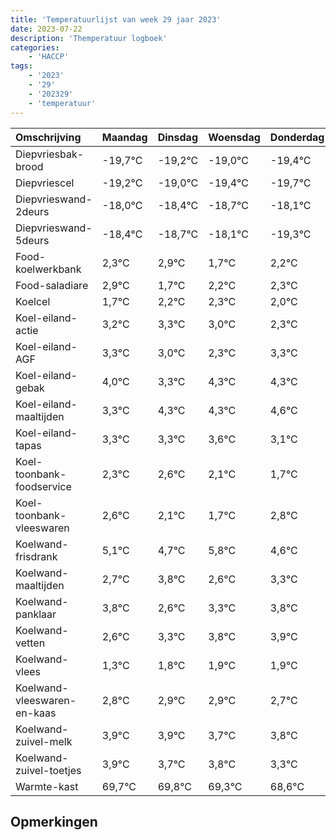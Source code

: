 ```yaml
---
title: 'Temperatuurlijst van week 29 jaar 2023'
date: 2023-07-22
description: 'Themperatuur logboek'
categories:
    - 'HACCP'
tags:
    - '2023'
    - '29'
    - '202329'
    - 'temperatuur'
---
```

|Omschrijving|Maandag|Dinsdag|Woensdag|Donderdag|Vrijdag|Zaterdag|Zondag|
|:---|:---|:---|:---|:---|:---|:---|:---|
|Diepvriesbak-brood|-19,7°C|-19,2°C|-19,0°C|-19,4°C|-19,7°C|-19,1°C| |
|Diepvriescel|-19,2°C|-19,0°C|-19,4°C|-19,7°C|-19,1°C|-20,3°C| |
|Diepvrieswand-2deurs|-18,0°C|-18,4°C|-18,7°C|-18,1°C|-19,3°C|-18,8°C| |
|Diepvrieswand-5deurs|-18,4°C|-18,7°C|-18,1°C|-19,3°C|-18,8°C|-18,7°C| |
|Food-koelwerkbank|2,3°C|2,9°C|1,7°C|2,2°C|2,3°C|2,0°C| |
|Food-saladiare|2,9°C|1,7°C|2,2°C|2,3°C|2,0°C|1,3°C| |
|Koelcel|1,7°C|2,2°C|2,3°C|2,0°C|1,3°C|2,3°C| |
|Koel-eiland-actie|3,2°C|3,3°C|3,0°C|2,3°C|3,3°C|3,3°C| |
|Koel-eiland-AGF|3,3°C|3,0°C|2,3°C|3,3°C|3,3°C|3,6°C| |
|Koel-eiland-gebak|4,0°C|3,3°C|4,3°C|4,3°C|4,6°C|4,1°C| |
|Koel-eiland-maaltijden|3,3°C|4,3°C|4,3°C|4,6°C|4,1°C|3,7°C| |
|Koel-eiland-tapas|3,3°C|3,3°C|3,6°C|3,1°C|2,7°C|3,8°C| |
|Koel-toonbank-foodservice|2,3°C|2,6°C|2,1°C|1,7°C|2,8°C|1,6°C| |
|Koel-toonbank-vleeswaren|2,6°C|2,1°C|1,7°C|2,8°C|1,6°C|2,3°C| |
|Koelwand-frisdrank|5,1°C|4,7°C|5,8°C|4,6°C|5,3°C|5,8°C| |
|Koelwand-maaltijden|2,7°C|3,8°C|2,6°C|3,3°C|3,8°C|3,9°C| |
|Koelwand-panklaar|3,8°C|2,6°C|3,3°C|3,8°C|3,9°C|3,9°C| |
|Koelwand-vetten|2,6°C|3,3°C|3,8°C|3,9°C|3,9°C|3,7°C| |
|Koelwand-vlees|1,3°C|1,8°C|1,9°C|1,9°C|1,7°C|1,8°C| |
|Koelwand-vleeswaren-en-kaas|2,8°C|2,9°C|2,9°C|2,7°C|2,8°C|2,3°C| |
|Koelwand-zuivel-melk|3,9°C|3,9°C|3,7°C|3,8°C|3,3°C|2,6°C| |
|Koelwand-zuivel-toetjes|3,9°C|3,7°C|3,8°C|3,3°C|2,6°C|3,8°C| |
|Warmte-kast|69,7°C|69,8°C|69,3°C|68,6°C|69,8°C|68,7°C| |

## Opmerkingen


